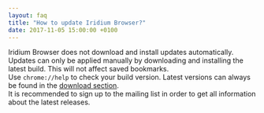 ```yaml
---
layout: faq
title: "How to update Iridium Browser?"
date: 2017-11-05 15:00:00 +0100
---
```


Iridium Browser does not download and install updates automatically. Updates can only be applied manually by downloading and installing the latest build. This will not affect saved bookmarks.   
Use ````chrome://help```` to check your build version. Latest versions can always be found in the [download section](/downloads/ "download Iridium Browser / check for updates").   
It is recommended to sign up to the mailing list in order to get all information about the latest releases.   
